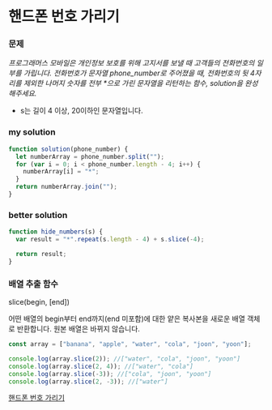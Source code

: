 # 핸드폰 번호 가리기

### 문제

_프로그래머스 모바일은 개인정보 보호를 위해 고지서를 보낼 때 고객들의 전화번호의 일부를 가립니다.
전화번호가 문자열 phone_number로 주어졌을 때, 전화번호의 뒷 4자리를 제외한 나머지 숫자를 전부 \*으로 가린 문자열을 리턴하는 함수, solution을 완성해주세요._

- s는 길이 4 이상, 20이하인 문자열입니다.

### my solution

```javascript
function solution(phone_number) {
  let numberArray = phone_number.split("");
  for (var i = 0; i < phone_number.length - 4; i++) {
    numberArray[i] = "*";
  }
  return numberArray.join("");
}
```

### better solution

```javascript
function hide_numbers(s) {
  var result = "*".repeat(s.length - 4) + s.slice(-4);

  return result;
}
```

### 배열 추출 함수

slice(begin, [end])

어떤 배열의 begin부터 end까지(end 미포함)에 대한 얕은 복사본을 새로운 배열 객체로 반환합니다. 원본 배열은 바뀌지 않습니다.

```javascript
const array = ["banana", "apple", "water", "cola", "joon", "yoon"];

console.log(array.slice(2)); //["water", "cola", "joon", "yoon"]
console.log(array.slice(2, 4)); //["water", "cola"]
console.log(array.slice(-3)); //["cola", "joon", "yoon"]
console.log(array.slice(2, -3)); //["water"]
```

[핸드폰 번호 가리기](https://programmers.co.kr/learn/courses/30/lessons/12948)
